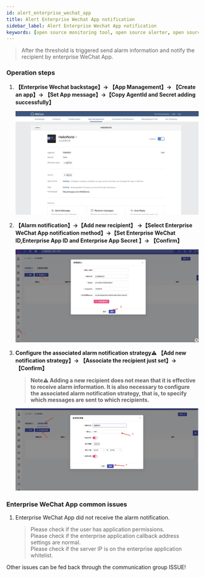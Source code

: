 ```yaml
---
id: alert_enterprise_wechat_app  
title: Alert Enterprise Wechat App notification      
sidebar_label: Alert Enterprise Wechat App notification      
keywords: [open source monitoring tool, open source alerter, open source Enterprise Wechat App notification]
---
```


> After the threshold is triggered send alarm information and notify the recipient by enterprise WeChat App.

### Operation steps

1. **【Enterprise Wechat backstage】-> 【App Management】-> 【Create an app】-> 【Set App message】->【Copy AgentId and Secret adding successfully】**

    ![email](/img/docs/help/alert-wechat-1.jpg)

2. **【Alarm notification】->【Add new recipient】 ->【Select Enterprise WeChat App notification method】->【Set Enterprise WeChat ID,Enterprise App ID and Enterprise App Secret 】-> 【Confirm】**

    ![email](/img/docs/help/alert-wechat-2.jpg)

3. **Configure the associated alarm notification strategy⚠️ 【Add new notification strategy】-> 【Associate the recipient just set】-> 【Confirm】**

    > **Note⚠️ Adding a new recipient does not mean that it is effective to receive alarm information. It is also necessary to configure the associated alarm notification strategy, that is, to specify which messages are sent to which recipients.**

    ![email](/img/docs/help/alert-wechat-3.jpg)

### Enterprise WeChat App common issues

1. Enterprise WeChat App did not receive the alarm notification.

   > Please check if the user has application permissions.  
   > Please check if the enterprise application callback address settings are normal.  
   > Please check if the server IP is on the enterprise application whitelist.

Other issues can be fed back through the communication group ISSUE!
